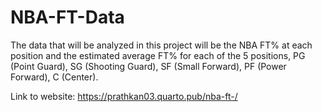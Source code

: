 # NBA-FT-Data

The data that will be analyzed in this project will be the NBA FT% at each position and the estimated average FT% for each of the 5 positions,
PG (Point Guard), SG (Shooting Guard), SF (Small Forward), PF (Power Forward), C (Center).

Link to website: https://prathkan03.quarto.pub/nba-ft-/

